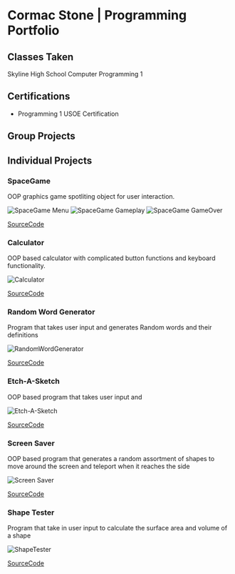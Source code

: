 # Cormac Stone | Programming Portfolio

## Classes Taken
Skyline High School Computer Programming 1

## Certifications
+ Programming 1 USOE Certification

## Group Projects

## Individual Projects

### SpaceGame
OOP graphics game spotliting object for user interaction.

![SpaceGame Menu](https://github.com/permanentlymaidenless/Programming1/blob/main/images/sg1.png?raw=true)
![SpaceGame Gameplay](https://github.com/permanentlymaidenless/Programming1/blob/main/images/sg2.png?raw=true)
![SpaceGame GameOver](https://github.com/permanentlymaidenless/Programming1/blob/main/images/sg3.png?raw=true)

[SourceCode](https://github.com/permanentlymaidenless/Programming1/blob/main/src/SpaceGame.zip)

### Calculator
OOP based calculator with complicated button functions and keyboard functionality.

![Calculator](https://github.com/permanentlymaidenless/Programming1/blob/main/images/c1.png?raw=true) 

[SourceCode](https://github.com/permanentlymaidenless/Programming1/blob/main/src/ClaculatorKeyboard.zip)

### Random Word Generator
Program that takes user input and generates Random words and their definitions

![RandomWordGenerator](https://github.com/permanentlymaidenless/Programming1/blob/main/images/randword.png?raw=true)

[SourceCode](https://github.com/permanentlymaidenless/Programming1/blob/main/src/wordappdef.py)

### Etch-A-Sketch
OOP based program that takes user input and 

![Etch-A-Sketch](https://github.com/permanentlymaidenless/Programming1/blob/main/images/etch.png?raw=true)

[SourceCode](https://github.com/permanentlymaidenless/Programming1/blob/main/src/Etch_A_Sketch.zip)

### Screen Saver
OOP based program that generates a random assortment of shapes to move around the screen and teleport when it reaches the side

![Screen Saver](https://github.com/permanentlymaidenless/Programming1/blob/main/images/screensaver.png?raw=true)

[SourceCode](https://github.com/permanentlymaidenless/Programming1/blob/main/src/Screen_Saver.zip)

### Shape Tester
Program that take in user input to calculate the surface area and volume of a shape

![ShapeTester](https://github.com/permanentlymaidenless/Programming1/blob/main/images/shape.png)

[SourceCode](https://github.com/permanentlymaidenless/Programming1/blob/main/src/ShapeTester.zip)
